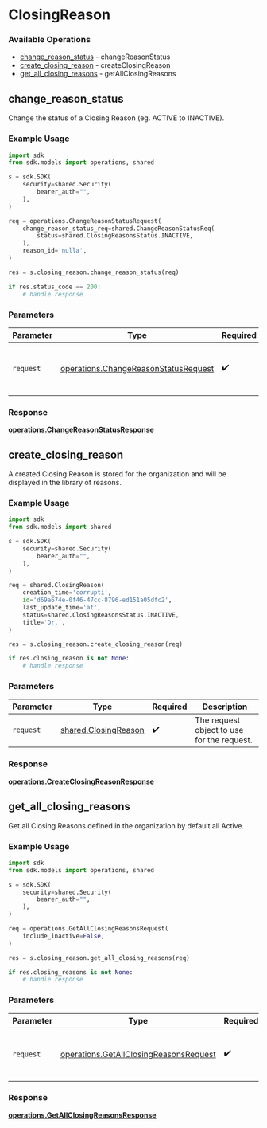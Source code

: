 # ClosingReason

### Available Operations

* [change_reason_status](#change_reason_status) - changeReasonStatus
* [create_closing_reason](#create_closing_reason) - createClosingReason
* [get_all_closing_reasons](#get_all_closing_reasons) - getAllClosingReasons

## change_reason_status

Change the status of a Closing Reason (eg. ACTIVE to INACTIVE).

### Example Usage

```python
import sdk
from sdk.models import operations, shared

s = sdk.SDK(
    security=shared.Security(
        bearer_auth="",
    ),
)

req = operations.ChangeReasonStatusRequest(
    change_reason_status_req=shared.ChangeReasonStatusReq(
        status=shared.ClosingReasonsStatus.INACTIVE,
    ),
    reason_id='nulla',
)

res = s.closing_reason.change_reason_status(req)

if res.status_code == 200:
    # handle response
```

### Parameters

| Parameter                                                                                    | Type                                                                                         | Required                                                                                     | Description                                                                                  |
| -------------------------------------------------------------------------------------------- | -------------------------------------------------------------------------------------------- | -------------------------------------------------------------------------------------------- | -------------------------------------------------------------------------------------------- |
| `request`                                                                                    | [operations.ChangeReasonStatusRequest](../../models/operations/changereasonstatusrequest.md) | :heavy_check_mark:                                                                           | The request object to use for the request.                                                   |


### Response

**[operations.ChangeReasonStatusResponse](../../models/operations/changereasonstatusresponse.md)**


## create_closing_reason

A created Closing Reason is stored for the organization and will be displayed in the library of reasons.

### Example Usage

```python
import sdk
from sdk.models import shared

s = sdk.SDK(
    security=shared.Security(
        bearer_auth="",
    ),
)

req = shared.ClosingReason(
    creation_time='corrupti',
    id='d69a674e-0f46-47cc-8796-ed151a05dfc2',
    last_update_time='at',
    status=shared.ClosingReasonsStatus.INACTIVE,
    title='Dr.',
)

res = s.closing_reason.create_closing_reason(req)

if res.closing_reason is not None:
    # handle response
```

### Parameters

| Parameter                                                    | Type                                                         | Required                                                     | Description                                                  |
| ------------------------------------------------------------ | ------------------------------------------------------------ | ------------------------------------------------------------ | ------------------------------------------------------------ |
| `request`                                                    | [shared.ClosingReason](../../models/shared/closingreason.md) | :heavy_check_mark:                                           | The request object to use for the request.                   |


### Response

**[operations.CreateClosingReasonResponse](../../models/operations/createclosingreasonresponse.md)**


## get_all_closing_reasons

Get all Closing Reasons defined in the organization by default all Active.

### Example Usage

```python
import sdk
from sdk.models import operations, shared

s = sdk.SDK(
    security=shared.Security(
        bearer_auth="",
    ),
)

req = operations.GetAllClosingReasonsRequest(
    include_inactive=False,
)

res = s.closing_reason.get_all_closing_reasons(req)

if res.closing_reasons is not None:
    # handle response
```

### Parameters

| Parameter                                                                                        | Type                                                                                             | Required                                                                                         | Description                                                                                      |
| ------------------------------------------------------------------------------------------------ | ------------------------------------------------------------------------------------------------ | ------------------------------------------------------------------------------------------------ | ------------------------------------------------------------------------------------------------ |
| `request`                                                                                        | [operations.GetAllClosingReasonsRequest](../../models/operations/getallclosingreasonsrequest.md) | :heavy_check_mark:                                                                               | The request object to use for the request.                                                       |


### Response

**[operations.GetAllClosingReasonsResponse](../../models/operations/getallclosingreasonsresponse.md)**

